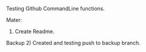 Testing Github CommandLine functions.

Mater:
1) Create Readme.

Backup
2) Created and testing push to backup branch.